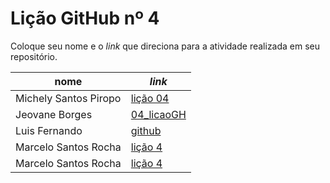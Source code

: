 # Lição GitHub nº 4

Coloque seu nome e o *link* que direciona para a atividade realizada em seu repositório.

nome | *link*
---  | --- 
Michely Santos Piropo  | [lição 04](https://github.com/Michelyy/Li-o-04)
Jeovane Borges|[04_licaoGH](https://github.com/jeovane6/04_licaoGH/blob/master/04_licaoGH.md)
Luis Fernando | [github](https://github.com/fernando-lluis/05_licaoGH)
Marcelo Santos Rocha | [lição 4](https://github.com/mrocha2111s/04_licaoGH/blob/main/04_licaoGH.md)  
Marcelo Santos Rocha | [lição 4](https://github.com/mrocha2111s/04_licaoGH)   
